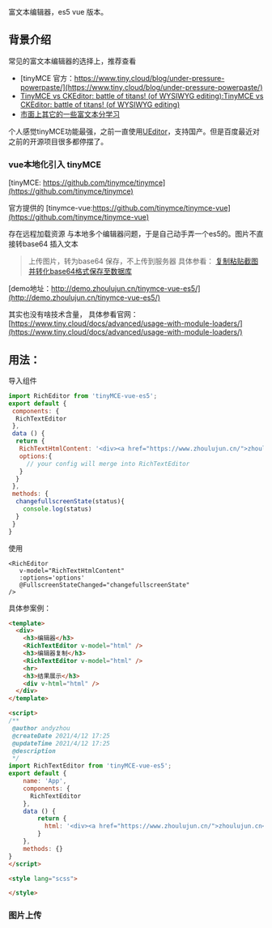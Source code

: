富文本编辑器，es5 vue 版本。
## 背景介绍
常见的富文本编辑器的选择上，推荐查看
+ [tinyMCE 官方：https://www.tiny.cloud/blog/under-pressure-powerpaste/](https://www.tiny.cloud/blog/under-pressure-powerpaste/)
+ [TinyMCE vs CKEditor: battle of titans! (of WYSIWYG editing):TinyMCE vs CKEditor: battle of titans! (of WYSIWYG editing)](https://www.turnkeylinux.org/blog/tinymce-vs-ckeditor)
+ [市面上其它的一些富文本分学习](https://panjiachen.github.io/vue-element-admin-site/zh/feature/component/rich-editor.html)

个人感觉tinyMCE功能最强，之前一直使用[UEditor](https://fex.baidu.com/ueditor/)，支持国产。但是百度最近对之前的开源项目很多都停摆了。
### vue本地化引入 tinyMCE
[tinyMCE: https://github.com/tinymce/tinymce](https://github.com/tinymce/tinymce)

官方提供的 [tinymce-vue:https://github.com/tinymce/tinymce-vue](https://github.com/tinymce/tinymce-vue)

存在远程加载资源 与本地多个编辑器问题，于是自己动手弄一个es5的。图片不直接转base64 插入文本
>上传图片，转为base64 保存，不上传到服务器 具体参看： [复制粘贴截图并转化base64格式保存至数据库](https://www.cnblogs.com/yan0720/p/10997402.html)


[demo地址：http://demo.zhoulujun.cn/tinymce-vue-es5/](http://demo.zhoulujun.cn/tinymce-vue-es5/)

其实也没有啥技术含量， 具体参看官网：[https://www.tiny.cloud/docs/advanced/usage-with-module-loaders/](https://www.tiny.cloud/docs/advanced/usage-with-module-loaders/)
## 用法：
导入组件
```javascript
import RichEditor from 'tinyMCE-vue-es5';
export default {
 components: {
  RichTextEditor
 },
 data () {
  return {
   RichTextHtmlContent: '<div><a href="https://www.zhoulujun.cn/">zhoulujun.cn</a></div>'
   options:{
     // your config will merge into RichTextEditor
   }
  }
 },
 methods: {
  changefullscreenState(status){
    console.log(status)
  }
 }
}
```
使用
```vue
<RichEditor 
   v-model="RichTextHtmlContent" 
   :options='options'
   @FullscreenStateChanged="changefullscreenState"
/>
```
具体参案例：


```html
<template>
  <div>
    <h3>编辑器</h3>
    <RichTextEditor v-model="html" />
    <h3>编辑器复制</h3>
    <RichTextEditor v-model="html" />
    <hr>
    <h3>结果展示</h3>
    <div v-html="html" />
  </div>
</template>

<script>
/**
 @author andyzhou
 @createDate 2021/4/12 17:25
 @updateTime 2021/4/12 17:25
 @description
 */
import RichTextEditor from 'tinyMCE-vue-es5';
export default {
    name: 'App',
    components: {
      RichTextEditor
    },
    data () {
        return {
          html: '<div><a href="https://www.zhoulujun.cn/">zhoulujun.cn</a></div>'
        }
    },
    methods: {}
}
</script>

<style lang="scss">

</style>

```

### 图片上传

